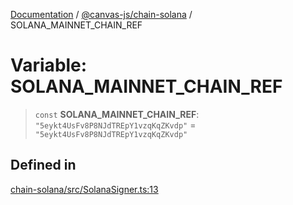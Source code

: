 [Documentation](../../../packages.md) / [@canvas-js/chain-solana](../index.md) / SOLANA\_MAINNET\_CHAIN\_REF

# Variable: SOLANA\_MAINNET\_CHAIN\_REF

> `const` **SOLANA\_MAINNET\_CHAIN\_REF**: `"5eykt4UsFv8P8NJdTREpY1vzqKqZKvdp"` = `"5eykt4UsFv8P8NJdTREpY1vzqKqZKvdp"`

## Defined in

[chain-solana/src/SolanaSigner.ts:13](https://github.com/canvasxyz/canvas/blob/62d177fb446565afa753f83091e84331fbd47245/packages/chain-solana/src/SolanaSigner.ts#L13)
